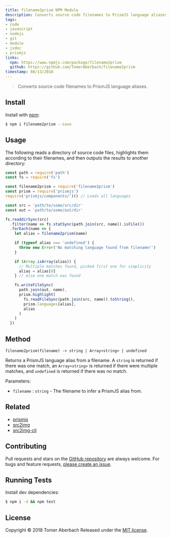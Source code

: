 ```yaml
---
title: filename2prism NPM Module
description: Converts source code filenames to PrismJS language aliases.
tags:
- code
- javascript
- nodejs
- git
- module
- jsdoc
- prismjs
links:
  npm: https://www.npmjs.com/package/filename2prism
  github: https://github.com/TomerAberbach/filename2prism
timestamp: 08/13/2018
---
```

> Converts source code filenames to PrismJS language aliases.

## Install

Install with [npm](https://www.npmjs.com):

```sh
$ npm i filename2prism --save
```

## Usage

The following reads a directory of source code files, highlights them according to their filenames, and then outputs the results to another directory:

```js
const path = require('path')
const fs = require('fs')

const filename2prism = require('filename2prism')
const prism = require('prismjs')
require('prismjs/components/')() // Loads all languages

const src = 'path/to/some/src/dir'
const out = 'path/to/some/out/dir'

fs.readdirSync(src)
  .filter(name => fs.statSync(path.join(src, name)).isFile())
  .forEach(name => {
    let alias = filename2prism(name)

    if (typeof alias === 'undefined') {
      throw new Error('No matching language found from filename!')
    }

    if (Array.isArray(alias)) {
      // Multiple matches found, picked first one for simplicity
      alias = alias[0]
    } // else one match was found

    fs.writeFileSync(
      path.join(out, name),
      prism.highlight(
        fs.readFileSync(path.join(src, name)).toString(),
        prism.languages[alias],
        alias
      )
    )
  })
```

## Method

`filename2prism(filename) -> string | Array<string> | undefined`

Returns a PrismJS language alias from a filename. A `string` is returned if there was one match, an `Array<string>` is returned if there were multiple matches, and `undefined` is returned if there was no match.

Parameters:
 * `filename` : `string` - The filename to infer a PrismJS alias from.

## Related

 * [prismjs](https://www.npmjs.com/package/prismjs)
 * [src2img](https://www.npmjs.com/package/src2img)
 * [src2img-cli](https://www.npmjs.com/package/src2img-cli)

## Contributing

Pull requests and stars on the [GitHub repository](https://github.com/TomerAberbach/filename2prism) are always welcome. For bugs and feature requests, [please create an issue](https://github.com/TomerAberbach/filename2prism/issues/new).

## Running Tests

Install dev dependencies:

```sh
$ npm i -d && npm test
```

## License

Copyright © 2018 Tomer Aberbach
Released under the [MIT license](https://github.com/TomerAberbach/filename2prism/blob/master/LICENSE).